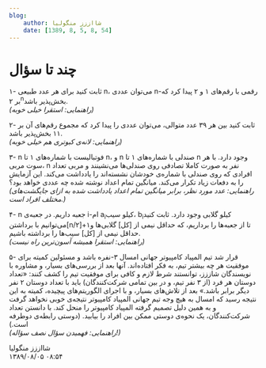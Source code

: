 ```yaml
---
blog:
    author: شااززز منگولیا
    date: [1389, 8, 5, 8, 54]
---
```

# چند تا سؤال

<div class="cnt">
۱- ثابت کنید برای هر عدد طبیعی n، می‌توان عددی n-رقمی با رقم‌های ۱ و ۲ پیدا کرد که بر ۲<sup>n</sup>بخش‌پذیر باشد.<br/><em>(راهنمایی: استقرا خیلی خوبه)</em><p>۲- ثابت کنید بین هر ۳۹ عدد متوالی، می‌توان عددی را پیدا کرد که مجموع رقم‌های آن بر ۱۱ بخش‌پذیر باشد.<br/><em>(راهنمایی: لانه‌ی کبوتری هم خیلی خوبه)</em></p>
<p>۳- n فوتبالیست با شماره‌های ۱ تا n، و n صندلی با شماره‌های ۱ تا n وجود دارد. با هر سوت مربی،
 n نفر به صورت کاملا تصادفی روی صندلی‌ها می‌نشینند و مربی تعداد افرادی 
که روی صندلی با شماره‌ی خودشان نشسته‌اند را یادداشت می‌کند. این آزمایش 
را به دفعات زیاد تکرار می‌کند. میانگین تمام اعداد نوشته شده چه عددی 
خواهد بود؟<br/><em>(راهنمایی: عدد مورد نظر، برابر میانگین تمام اعداد یادداشت شده به ازای جایگشت‌های مختلف افراد است.)</em><br/></p>
<p>۴- n جعبه داریم. در جعبه‌ی i-ام a<sub>i</sub>کیلو سیب، b<sub>i</sub>کیلو گلابی وجود دارد. ثابت کنید می‌توانیم با برداشتن[n/۲]+۱تا از جعبه‌ها را برداریم، که حداقل نیمی 
از [کل] گلابی‌ها و حداقل نیمی از [کل] سیب‌ها را برداشته باشیم.<br/><em>(راهنمایی: استقرا همیشه آسون‌ترین راه نیست)</em></p>
<p>۵- قرار شد تیم المپیاد کامپیوتر جهانی امسال ۳-نفره
 باشد و 
مسئولین کمیته برای موفقیت هر چه بیشتر تیم، به فکر افتاده‌اند. آنها بعد 
از بررسی‌های بسیار، و مشاوره با نویسندگان شاززز، توانستند شرط لازم و 
کافی برای موفقیت تیم را کشف کنند: «تعداد دوستان هر فرد (از ۳ نفر تیم، و 
در بین تمامی شرکت‌کنندگان) باید با تعداد دوستان ۲ نفر دیگر برابر باشد.» 
بعد از تلاش‌های بسیار، و با اجرای الگوریتم‌های پیچیده، کمیته به این 
نتیجه رسید که امسال به هیچ وجه تیم جهانی المپیاد کامپیوتر نتیجه‌ی خوبی 
نخواهد گرفت و به همین دلیل تصمیم گرفته المپیاد کامپیوتر را منحل کند. با 
دانستن تعداد شرکت‌کنندگان، یک نحوه‌ی دوستی ممکن بین افراد را بیابید. 
(دوستی رابطه‌ی دوطرفه است.)<br/><em>(راهنمایی: فهمیدن سؤال نصف سؤاله!)</em></p>
</div>

<div class="blog-info">
    <div class="blog-author">شااززز منگولیا</div>
    <div class="blog-date">۱۳۸۹/۰۸/۰۵ ۰۸:۵۴</div>
</div>


